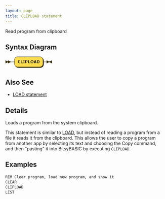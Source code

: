 ```yaml
---
layout: page
title: CLIPLOAD statement
---
```


Read program from clipboard


## Syntax Diagram

![Syntax diagram](/diagram/CLIPLOAD-statement.png)


## Also See

- [LOAD statement](/reference/load)


## Details

Loads a program from the system clipboard.

This statement is similar to [LOAD](/reference/load), but instead of reading a program from a file it reads it from the clipboard.  This allows the user to copy a program from another app by selecting its text and choosing the Copy command, and then "pasting" it into BitsyBASIC by executing `CLIPLOAD`.


## Examples

    REM Clear program, load new program, and show it
    CLEAR
    CLIPLOAD
    LIST

